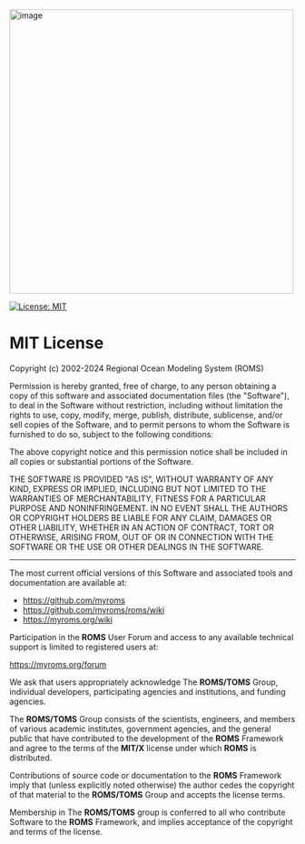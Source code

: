<img width="500" alt="image" src="https://github.com/myroms/roms/assets/23062912/77b5429f-1ddf-47ea-8a49-5fd97cd19ef2">

[![License: MIT](https://img.shields.io/badge/License-MIT-yellow.svg)](https://opensource.org/licenses/MIT)

# MIT License

Copyright (c) 2002-2024 Regional Ocean Modeling System (ROMS)

Permission is hereby granted, free of charge, to any person obtaining a copy
of this software and associated documentation files (the "Software"), to deal
in the Software without restriction, including without limitation the rights
to use, copy, modify, merge, publish, distribute, sublicense, and/or sell
copies of the Software, and to permit persons to whom the Software is
furnished to do so, subject to the following conditions:

The above copyright notice and this permission notice shall be included in all
copies or substantial portions of the Software.

THE SOFTWARE IS PROVIDED "AS IS", WITHOUT WARRANTY OF ANY KIND, EXPRESS OR
IMPLIED, INCLUDING BUT NOT LIMITED TO THE WARRANTIES OF MERCHANTABILITY,
FITNESS FOR A PARTICULAR PURPOSE AND NONINFRINGEMENT. IN NO EVENT SHALL THE
AUTHORS OR COPYRIGHT HOLDERS BE LIABLE FOR ANY CLAIM, DAMAGES OR OTHER
LIABILITY, WHETHER IN AN ACTION OF CONTRACT, TORT OR OTHERWISE, ARISING FROM,
OUT OF OR IN CONNECTION WITH THE SOFTWARE OR THE USE OR OTHER DEALINGS IN THE
SOFTWARE.

***

The most current official versions of this Software and associated tools and
documentation are available at:

- https://github.com/myroms
- https://github.com/myroms/roms/wiki
- https://myroms.org/wiki

Participation in the **ROMS** User Forum and access to any available technical
support is limited to registered users at:

https://myroms.org/forum

We ask that users appropriately acknowledge The **ROMS/TOMS** Group,
individual developers, participating agencies and institutions, and funding
agencies.

The **ROMS/TOMS** Group consists of the scientists, engineers, and members
of various academic institutes, government agencies, and the general public
that have contributed to the development of the **ROMS** Framework and agree to
the terms of the **MIT/X** license under which **ROMS** is distributed.

Contributions of source code or documentation to the **ROMS** Framework imply
that (unless explicitly noted otherwise) the author cedes the copyright of
that material to the **ROMS/TOMS** Group and accepts the license terms.

Membership in The **ROMS/TOMS** group is conferred to all who contribute Software
to the **ROMS** Framework, and implies acceptance of the copyright and terms of
the license.
